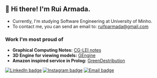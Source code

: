 ## 👋 Hi there! I'm Rui Armada.
- Currently, I'm studying Software Engineering at University of Minho.
- To contact me, you can send an email to: ruifparmada@gmail.com

### Work I'm most proud of
* **Graphical Computing Notes:** [CG-LEI notes](https://wide-joke-855.notion.site/Computa-o-Gr-fica-LEI-534cfe5f113e46298c8de27ebdcf3555)
* **3D Engine for viewing models:** [GEngine](https://github.com/RuiArmada/GEngine)
* **Amazon inspired service in Prolog:** [GreenDestribution](https://github.com/RuiArmada/LEI/tree/main/LEI/3%20Year/1%20Semester/IA/Green-Distribution)

[![LinkedIn badge](https://img.shields.io/badge/-RuiArmada-blue?style=flat&logo=linkedin)](https://www.linkedin.com/in/ruiarmada/)
[![Instagram badge](https://img.shields.io/badge/-RuiArmada-purple?style=flat&logo=Instagram&logoColor=white)](https://www.instagram.com/rui_armada98/)
[![Email badge](https://img.shields.io/badge/-RuiArmada-red?style=flat&logo=Gmail&logoColor=white)](mailto:ruifparmada@gmail.com)
